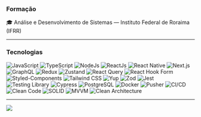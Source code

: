 ### Formação

🎓 Análise e Desenvolvimento de Sistemas — Instituto Federal de Roraima (IFRR)

---

### Tecnologias

![JavaScript](https://img.shields.io/badge/-JavaScript-black?style=flat-square&logo=javascript)
![TypeScript](https://img.shields.io/badge/-TypeScript-black?style=flat-square&logo=typescript)
![NodeJs](https://img.shields.io/badge/Node.js-black?style=flat-square&logo=node.js&logoColor=43853D)
![ReactJs](https://img.shields.io/badge/-React-black?style=flat-square&logo=react)
![React Native](https://img.shields.io/badge/React_Native-black?style=flat-square&logo=react)
![Next.js](https://img.shields.io/badge/Next.js-black?style=flat-square&logo=next.js&logoColor=white)
![GraphQL](https://img.shields.io/badge/GraphQL-black?style=flat-square&logo=graphql&logoColor=E10098)
![Redux](https://img.shields.io/badge/Redux-black?style=flat-square&logo=redux&logoColor=593D88)
![Zustand](https://img.shields.io/badge/Zustand-black?style=flat-square)
![React Query](https://img.shields.io/badge/React_Query-black?style=flat-square&logo=react-query&logoColor=FF4154)
![React Hook Form](https://img.shields.io/badge/React_Hook_Form-black?style=flat-square&logo=react-hook-form&logoColor=EC5990)
![Styled-Components](https://img.shields.io/badge/Styled--Components-black?style=flat-square&logo=styled-components)
![Tailwind CSS](https://img.shields.io/badge/Tailwind_CSS-black?style=flat-square&logo=tailwind-css&logoColor=38B2AC)
![Yup](https://img.shields.io/badge/Yup-black?style=flat-square)
![Zod](https://img.shields.io/badge/Zod-black?style=flat-square&logo=zod&logoColor=3E67B1)
![Jest](https://img.shields.io/badge/Jest-black?style=flat-square&logo=Jest&logoColor=AD1860)
![Testing Library](https://img.shields.io/badge/Testing_Library-black?style=flat-square&logo=testing-library&logoColor=E33332)
![Cypress](https://img.shields.io/badge/Cypress-black?style=flat-square&logo=cypress&logoColor=17202C)
![PostgreSQL](https://img.shields.io/badge/PostgreSQL-black?style=flat-square&logo=postgresql&logoColor=699eca)
![Docker](https://img.shields.io/badge/Docker-black?style=flat-square&logo=docker&logoColor=2496ED)
![Pusher](https://img.shields.io/badge/Pusher-black?style=flat-square&logo=pusher&logoColor=3076F2)
![CI/CD](https://img.shields.io/badge/CI/CD-black?style=flat-square)
![Clean Code](https://img.shields.io/badge/Clean_Code-black?style=flat-square)
![SOLID](https://img.shields.io/badge/SOLID-black?style=flat-square)
![MVVM](https://img.shields.io/badge/MVVM-black?style=flat-square)
![Clean Architecture](https://img.shields.io/badge/Clean_Architecture-black?style=flat-square)

---

<div> 
  <a href="https://www.linkedin.com/in/lucaslimax" target="_blank"><img src="https://img.shields.io/badge/-LINKEDIN-black?style=flat-square&logo=linkedin&logoColor=blue" target="_blank"></a> 
</div>
